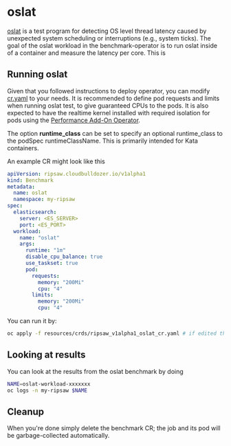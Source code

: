 # oslat

[oslat](https://github.com/xzpeter/oslat) is a test program for detecting OS level thread latency caused by unexpected system scheduling or interruptions (e.g., system ticks).
The goal of the oslat workload in the benchmark-operator is to run oslat inside of a container and measure the latency per core. This is

## Running oslat

Given that you followed instructions to deploy operator, you can modify [cr.yaml](../resources/crds/ripsaw_v1alpha1_oslat.yaml) to your needs.
It is recommended to define pod requests and limits when running oslat test, to give guaranteed CPUs to the pods. It is also expected to have the
realtime kernel installed with required isolation for pods using the [Performance Add-On Operator](https://github.com/openshift-kni/performance-addon-operators).

The option **runtime_class** can be set to specify an optional
runtime_class to the podSpec runtimeClassName.  This is primarily
intended for Kata containers.

An example CR might look like this

```yaml
apiVersion: ripsaw.cloudbulldozer.io/v1alpha1
kind: Benchmark
metadata:
  name: oslat
  namespace: my-ripsaw
spec:
  elasticsearch:
    server: <ES_SERVER>
    port: <ES_PORT>
  workload:
    name: "oslat"
    args:
      runtime: "1m"
      disable_cpu_balance: true
      use_taskset: true
      pod:
        requests:
          memory: "200Mi"
          cpu: "4"
        limits:
          memory: "200Mi"
          cpu: "4"
```

You can run it by:

```bash
oc apply -f resources/crds/ripsaw_v1alpha1_oslat_cr.yaml # if edited the original one
```
## Looking at results

You can look at the results from the oslat benchmark by doing

```bash
NAME=oslat-workload-xxxxxxx
oc logs -n my-ripsaw $NAME
```

## Cleanup

When you're done simply delete the benchmark CR; the job and its pod will be garbage-collected automatically.

